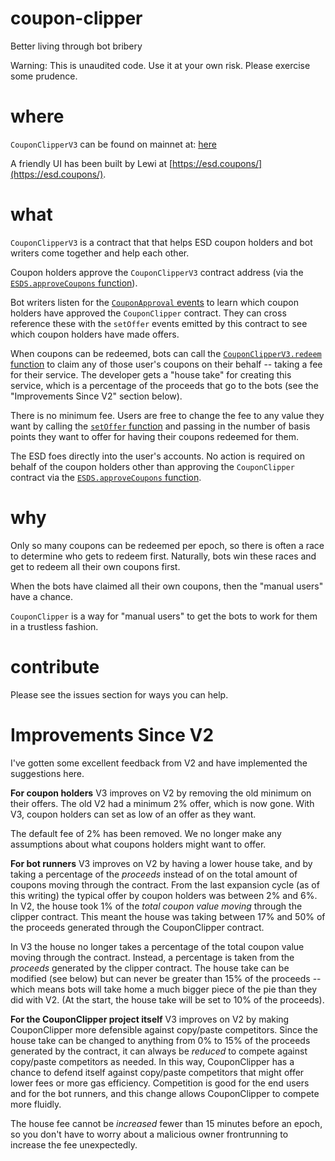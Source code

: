 # coupon-clipper
Better living through bot bribery

Warning: This is unaudited code. Use it at your own risk. Please exercise some prudence.

# where
`CouponClipperV3` can be found on mainnet at: [here](https://etherscan.io/address/0xed410d0948798D94E2A6bD4f088Fa32FCB2167B1#code)

A friendly UI has been built by Lewi at [https://esd.coupons/](https://esd.coupons/).

# what
`CouponClipperV3` is a contract that that helps ESD coupon holders and bot writers come together and help each other.

Coupon holders approve the `CouponClipperV3` contract address (via the [`ESDS.approveCoupons` function](https://github.com/emptysetsquad/dollar/blob/master/protocol/contracts/dao/Market.sol#L98)).

Bot writers listen for the [`CouponApproval` events](https://github.com/emptysetsquad/dollar/blob/master/protocol/contracts/dao/Market.sol#L103) to learn which coupon holders have approved the `CouponClipper` contract. They can cross reference these with the `setOffer` events emitted by this contract to see which coupon holders have made offers.

When coupons can be redeemed, bots can call the [`CouponClipperV3.redeem` function](https://github.com/Austin-Williams/coupon-clipper/blob/main/contracts/CouponClipper.sol#L113) to claim any of those user's coupons on their behalf -- taking a fee for their service. The developer gets a "house take" for creating this service, which is a percentage of the proceeds that go to the bots (see the "Improvements Since V2" section below).

There is no minimum fee. Users are free to change the fee to any value they want by calling the [`setOffer` function](https://github.com/Austin-Williams/coupon-clipper/blob/main/contracts/CouponClipper.sol#L72) and passing in the number of basis points they want to offer for having their coupons redeemed for them.

The ESD foes directly into the user's accounts. No action is required on behalf of the coupon holders other than approving the `CouponClipper` contract via the [`ESDS.approveCoupons` function](https://github.com/emptysetsquad/dollar/blob/master/protocol/contracts/dao/Market.sol#L98).

# why
Only so many coupons can be redeemed per epoch, so there is often a race to determine who gets to redeem first. Naturally, bots win these races and get to redeem all their own coupons first.

When the bots have claimed all their own coupons, then the "manual users" have a chance.

`CouponClipper` is a way for "manual users" to get the bots to work for them in a trustless fashion.

# contribute
Please see the issues section for ways you can help.

# Improvements Since V2

I've gotten some excellent feedback from V2 and have implemented the suggestions here.

**For coupon holders** V3 improves on V2 by removing the old minimum on their offers. The old V2 had a minimum 2% offer, which is now gone. With V3, coupon holders can set as low of an offer as they want.

The default fee of 2% has been removed. We no longer make any assumptions about what coupons holders might want to offer.

**For bot runners** V3 improves on V2 by having a lower house take, and by taking a percentage of the _proceeds_ instead of on the total amount of coupons moving through the contract. From the last expansion cycle (as of this writing) the typical offer by coupon holders was between 2% and 6%. In V2, the house took 1% of the _total coupon value moving_ through the clipper contract. This meant the house was taking between 17% and 50% of the proceeds generated through the CouponClipper contract.

In V3 the house no longer takes a percentage of the total coupon value moving through the contract. Instead, a percentage is taken from the _proceeds_ generated by the clipper contract. The house take can be modified (see below) but can never be greater than 15% of the proceeds -- which means bots will take home a much bigger piece of the pie than they did with V2. (At the start, the house take will be set to 10% of the proceeds).

**For the CouponClipper project itself** V3 improves on V2 by making CouponClipper more defensible against copy/paste competitors. Since the house take can be changed to anything from 0% to 15% of the proceeds generated by the contract, it can always be _reduced_ to compete against copy/paste competitors as needed. In this way, CouponClipper has a chance to defend itself against copy/paste competitors that might offer lower fees or more gas efficiency. Competition is good for the end users and for the bot runners, and this change allows CouponClipper to compete more fluidly.

The house fee cannot be *increased* fewer than 15 minutes before an epoch, so you don't have to worry about a malicious owner frontrunning to increase the fee unexpectedly.